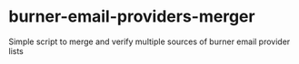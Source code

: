 # burner-email-providers-merger
Simple script to merge and verify multiple sources of burner email provider lists
